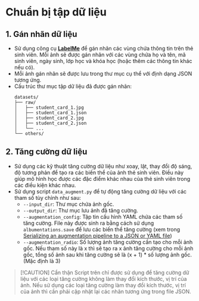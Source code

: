 # Chuẩn bị tập dữ liệu

## 1. Gán nhãn dữ liệu
- Sử dụng công cụ **[LabelMe](https://github.com/wkentaro/labelme)** để gán nhãn các vùng chứa thông tin trên thẻ sinh viên. Mỗi ảnh sẽ được gán nhãn với các vùng chứa họ và tên, mã sinh viên, ngày sinh, lớp học và khóa học (hoặc thêm các thông tin khác nếu có).
- Mỗi ảnh gán nhãn sẽ được lưu trong thư mục cụ thể với định dạng JSON tương ứng.
- Cấu trúc thư mục tập dữ liệu đã được gán nhãn:
    ```
    datasets/
    ├── raw/ 
    │   ├── student_card_1.jpg
    │   ├── student_card_1.json
    │   ├── student_card_2.jpg
    │   ├── student_card_2.json
    │   └── ... 
    └── others/
    ```

## 2. Tăng cường dữ liệu
- Sử dụng các kỹ thuật tăng cường dữ liệu như xoay, lật, thay đổi độ sáng, độ tương phản để tạo ra các biến thể của ảnh thẻ sinh viên. Điều này giúp mô hình học được các đặc điểm khác nhau của thẻ sinh viên trong các điều kiện khác nhau.
- Sử dụng script `data_augment.py` để tự động tăng cường dữ liệu với các tham số tùy chỉnh như sau:
  - `--input_dir`: Thư mục chứa ảnh gốc.
  - `--output_dir`: Thư mục lưu ảnh đã tăng cường.
  - `--augmentation_config`: Tập tin cấu hình YAML chứa các tham số tăng cường. File này được sinh ra bằng cách sử dụng `albumentations.save` để lưu các biến thể tăng cường (xem trong [Serializing an augmentation pipeline to a JSON or YAML file](https://albumentations.ai/docs/examples/serialization/#serializing-an-augmentation-pipeline-to-a-json-or-yaml-file))
  - `--augmentation_radio`: Số lượng ảnh tăng cường cần tạo cho mỗi ảnh gốc. Nếu tham số này là x thì sẽ tạo ra x ảnh tăng cường cho mỗi ảnh gốc, tổng số ảnh sau khi tăng cường sẽ là (x + 1) * số lượng ảnh gốc.  (Mặc định là 3)
  
> [!CAUTION] Cẩn thận
> Script trên chỉ được sử dụng để tăng cường dữ liệu với các loại tăng cường không làm thay đổi kích thước, vị trí của ảnh. Nếu sử dụng các loại tăng cường làm thay đổi kích thước, vị trí của ảnh thì cần phải cập nhật lại các nhãn tương ứng trong file JSON. 